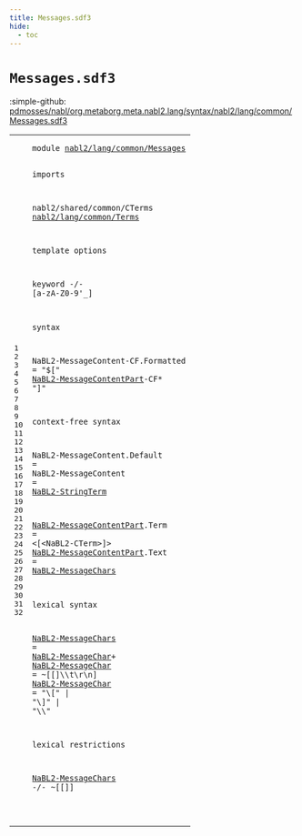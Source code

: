 ```yaml
---
title: Messages.sdf3
hide:
  - toc
---
```


# `Messages.sdf3`

:simple-github: [pdmosses/nabl/org.metaborg.meta.nabl2.lang/syntax/nabl2/lang/common/Messages.sdf3]

[pdmosses/nabl/org.metaborg.meta.nabl2.lang/syntax/nabl2/lang/common/Messages.sdf3]: https://github.com/pdmosses/nabl/blob/master/org.metaborg.meta.nabl2.lang/syntax/nabl2/lang/common/Messages.sdf3 "The source file on GitHub"

<div class="sdf3"><table class="highlighttable"><tbody><tr><td class="linenos"><div class="linenodiv"><pre><span></span>1
2
3
4
5
6
7
8
9
10
11
12
13
14
15
16
17
18
19
20
21
22
23
24
25
26
27
28
29
30
31
32
</pre></div></td>
<td class="code"><pre><code><span class="keyword">module</span> <a href="../Main.sdf3/#nabl2/lang/common/Messages_132_158" id="nabl2/lang/common/Messages_7_33" title="Referenced at ../Main.sdf3 line 8">nabl2/lang/common/Messages</a>

<span class="keyword">imports</span>

  <span title="External reference">nabl2/shared/common/CTerms</span>
  <a href="../Terms.sdf3/#nabl2/lang/common/Terms_7_30" id="nabl2/lang/common/Terms_75_98" title="Defined at ../Terms.sdf3 line 1">nabl2/lang/common/Terms</a>

<span class="keyword">template options</span>

  <span class="keyword">keyword</span> -/- [<span class="cons_Regular">a</span>-<span class="cons_Regular">z</span><span class="cons_Regular">A</span>-<span class="cons_Regular">Z</span><span class="cons_Regular">0</span>-<span class="cons_Regular">9</span>\'\_]

<span class="keyword">syntax</span>

  <span id="NaBL2-MessageContent_159_179" title="Not referenced locally, nor via imports">NaBL2-MessageContent</span><span class="keyword">-CF</span>.<span class="cons_Constructor"><span id="Formatted_183_192" title="Not referenced locally, nor via imports">Formatted</span></span> = <span class="cons_Lit">"$["</span> <a href="#NaBL2-MessageContentPart_343_367" id="NaBL2-MessageContentPart_200_224" title="Defined at line 21, 22">NaBL2-MessageContentPart</a><span class="keyword">-CF</span>* <span class="cons_Lit">"]"</span>

<span class="keyword">context-free syntax</span>

  <span id="NaBL2-MessageContent_257_277" title="Not referenced locally, nor via imports">NaBL2-MessageContent</span>.<span class="cons_Constructor"><span id="Default_278_285" title="Not referenced locally, nor via imports">Default</span></span>  =
  <span id="NaBL2-MessageContent_291_311" title="Not referenced locally, nor via imports">NaBL2-MessageContent</span>          = <a href="../Terms.sdf3/#NaBL2-StringTerm_880_896" id="NaBL2-StringTerm_323_339" title="Defined at ../Terms.sdf3 line 38">NaBL2-StringTerm</a>

  <a href="#NaBL2-MessageContentPart_200_224" id="NaBL2-MessageContentPart_343_367" title="Referenced at line 14">NaBL2-MessageContentPart</a>.<span class="cons_Constructor"><span id="Term_368_372" title="Not referenced locally, nor via imports">Term</span></span> = &lt;<span class="cons_String">[</span>&lt;<span title="External reference">NaBL2-CTerm</span>&gt;<span class="cons_String">]</span>&gt;
  <a href="#NaBL2-MessageContentPart_200_224" id="NaBL2-MessageContentPart_395_419" title="Referenced at line 14">NaBL2-MessageContentPart</a>.<span class="cons_Constructor"><span id="Text_420_424" title="Not referenced locally, nor via imports">Text</span></span> = <a href="#NaBL2-MessageChars_465_483" id="NaBL2-MessageChars_427_445" title="Defined at line 26">NaBL2-MessageChars</a>

<span class="keyword">lexical syntax</span>

  <a href="#NaBL2-MessageChars_427_445" id="NaBL2-MessageChars_465_483" title="Referenced at line 22, 32">NaBL2-MessageChars</a> = <a href="#NaBL2-MessageChar_507_524" id="NaBL2-MessageChar_486_503" title="Defined at line 27, 28">NaBL2-MessageChar</a>+
  <a href="#NaBL2-MessageChar_486_503" id="NaBL2-MessageChar_507_524" title="Referenced at line 26">NaBL2-MessageChar</a>  = ~[\[\]\\\t\r\n]
  <a href="#NaBL2-MessageChar_486_503" id="NaBL2-MessageChar_546_563" title="Referenced at line 26">NaBL2-MessageChar</a>  = <span class="cons_Lit">"\\["</span> | <span class="cons_Lit">"\\]"</span> | <span class="cons_Lit">"\\\\"</span>

<span class="keyword">lexical restrictions</span>

  <a href="#NaBL2-MessageChars_465_483" id="NaBL2-MessageChars_615_633" title="Defined at line 26">NaBL2-MessageChars</a> -/- ~[\[\]]

</code></pre></td></tr></tbody></table></div>